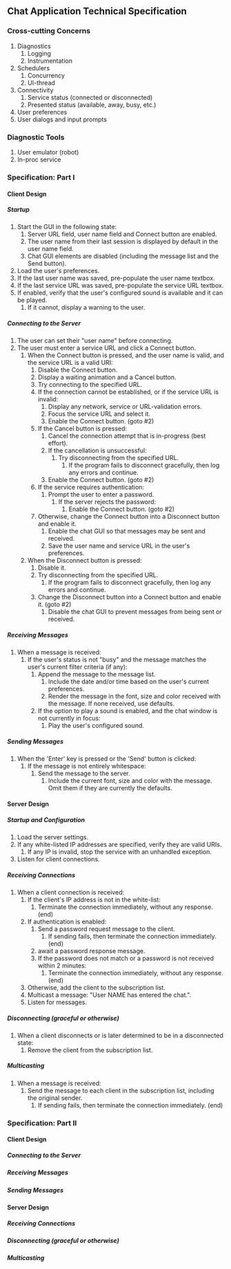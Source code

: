 ## Chat Application Technical Specification

### Cross-cutting Concerns
1. Diagnostics
   1. Logging
   1. Instrumentation
2. Schedulers
   1. Concurrency
   1. UI-thread
3. Connectivity
   1. Service status (connected or disconnected)
   2. Presented status (available, away, busy, etc.)
4. User preferences
5. User dialogs and input prompts

### Diagnostic Tools
1. User emulator (robot)
2. In-proc service

### Specification: Part I
#### Client Design
##### Startup
1. Start the GUI in the following state: 
   1. Server URL field, user name field and Connect button are enabled.
   1. The user name from their last session is displayed by default in the user name field.
   2. Chat GUI elements are disabled (including the message list and the Send button).
2. Load the user's preferences.
3. If the last user name was saved, pre-populate the user name textbox.
4. If the last service URL was saved, pre-populate the service URL textbox.
5. If enabled, verify that the user's configured sound is available and it can be played.
   1. If it cannot, display a warning to the user.

##### Connecting to the Server
1. The user can set their "user name" before connecting.
2. The user must enter a service URL and click a Connect button.
   1. When the Connect button is pressed, and the user name is valid, and the service URL is a valid URI:
      1. Disable the Connect button.
      1. Display a waiting animation and a Cancel button.
      1. Try connecting to the specified URL.
      1. If the connection cannot be established, or if the service URL is invalid:
         1. Display any network, service or URL-validation errors.
         2. Focus the service URL and select it.
         3. Enable the Connect button. (goto #2)
      1. If the Cancel button is pressed:
         1. Cancel the connection attempt that is in-progress (best effort).
         2. If the cancellation is unsuccessful:
            1. Try disconnecting from the specified URL.
               1. If the program fails to disconnect gracefully, then log any errors and continue.
         3. Enable the Connect button. (goto #2)
      1. If the service requires authentication:
         1. Prompt the user to enter a password.
            1. If the server rejects the password:
               1. Enable the Connect button. (goto #2)
      1. Otherwise, change the Connect button into a Disconnect button and enable it.
         1. Enable the chat GUI so that messages may be sent and received.
         2. Save the user name and service URL in the user's preferences.
   1. When the Disconnect button is pressed:
      1. Disable it.
      1. Try disconnecting from the specified URL.
         1. If the program fails to disconnect gracefully, then log any errors and continue.
      1. Change the Disconnect button into a Connect button and enable it. (goto #2)
         1. Disable the chat GUI to prevent messages from being sent or received.

##### Receiving Messages
1. When a message is received:
   1. If the user's status is not "busy" and the message matches the user's current filter criteria (if any):
      1. Append the message to the message list.
         1. Include the date and/or time based on the user's current preferences.
         1. Render the message in the font, size and color received with the message. If none received, use defaults.
      1. If the option to play a sound is enabled, and the chat window is not currently in focus:
         1. Play the user's configured sound.

##### Sending Messages
1. When the 'Enter' key is pressed or the 'Send' button is clicked:
   1. If the message is not entirely whitespace:
      1. Send the message to the server.
         1. Include the current font, size and color with the message. Omit them if they are currently the defaults.

#### Server Design
##### Startup and Configuration
1. Load the server settings.
2. If any white-listed IP addresses are specified, verify they are valid URIs.
   1. If any IP is invalid, stop the service with an unhandled exception.
3. Listen for client connections.

##### Receiving Connections
1. When a client connection is received:
   1. If the client's IP address is not in the white-list:
      1. Terminate the connection immediately, without any response. (end)
   1. If authentication is enabled:
      1. Send a password request message to the client.
         1. If sending fails, then terminate the connection immediately. (end)
      2. await a password response message.
      3. If the password does not match or a password is not received within 2 minutes:
         1. Terminate the connection immediately, without any response. (end)
   1. Otherwise, add the client to the subscription list.
   1. Multicast a message: "User NAME has entered the chat.".
   1. Listen for messages.

##### Disconnecting (graceful or otherwise)
1. When a client disconnects or is later determined to be in a disconnected state:
   1. Remove the client from the subscription list.

##### Multicasting
1. When a message is received:
   1. Send the message to each client in the subscription list, including the original sender.
      1. If sending fails, then terminate the connection immediately. (end)


### Specification: Part II
#### Client Design
##### Connecting to the Server
##### Receiving Messages
##### Sending Messages

#### Server Design
##### Receiving Connections
##### Disconnecting (graceful or otherwise)
##### Multicasting

